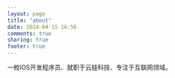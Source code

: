 ```yaml
---
layout: page
title: "about"
date: 2014-04-15 16:56
comments: true
sharing: true
footer: true
---
```


一枚IOS开发程序员、就职于云娃科技、专注于互联网领域。
 
